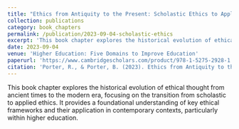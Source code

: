 ```yaml
---
title: "Ethics from Antiquity to the Present: Scholastic Ethics to Applied Ethics"
collection: publications
category: book_chapters
permalink: /publication/2023-09-04-scholastic-ethics
excerpt: 'This book chapter explores the historical evolution of ethical thought from ancient times to the modern era, focusing on the transition from scholastic to applied ethics.'
date: 2023-09-04
venue: 'Higher Education: Five Domains to Improve Education'
paperurl: 'https://www.cambridgescholars.com/product/978-1-5275-2928-1' 
citation: 'Porter, R., & Porter, B. (2023). Ethics from Antiquity to the Present: Scholastic Ethics to Applied Ethics. In <i>Higher Education: Five Domains to Improve Education</i> (pp. 145-158). Cambridge Scholars Publishing.'
---
```

This book chapter explores the historical evolution of ethical thought from ancient times to the modern era, focusing on the transition from scholastic to applied ethics. It provides a foundational understanding of key ethical frameworks and their application in contemporary contexts, particularly within higher education.